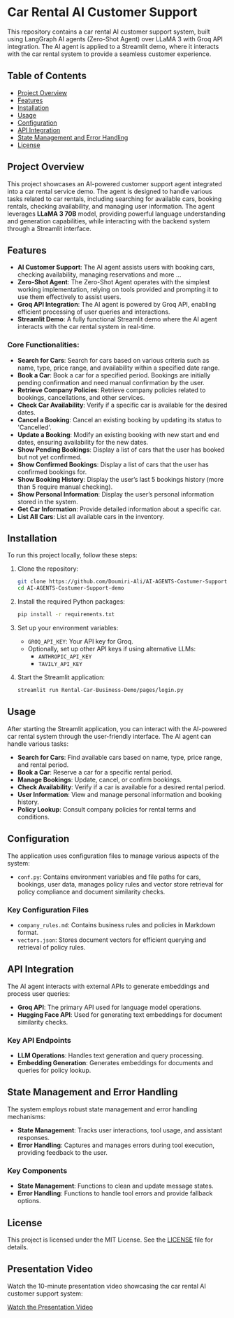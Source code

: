 # Car Rental AI Customer Support

This repository contains a car rental AI customer support system, built using LangGraph AI agents (Zero-Shot Agent) over LLaMA 3 with Groq API integration. The AI agent is applied to a Streamlit demo, where it interacts with the car rental system to provide a seamless customer experience.

## Table of Contents
- [Project Overview](#project-overview)
- [Features](#features)
- [Installation](#installation)
- [Usage](#usage)
- [Configuration](#configuration)
- [API Integration](#api-integration)
- [State Management and Error Handling](#state-management-and-error-handling)
- [License](#license)

## Project Overview

This project showcases an AI-powered customer support agent integrated into a car rental service demo. The agent is designed to handle various tasks related to car rentals, including searching for available cars, booking rentals, checking availability, and managing user information. The agent leverages **LLaMA 3 70B** model, providing powerful language understanding and generation capabilities, while interacting with the backend system through a Streamlit interface.

## Features

- **AI Customer Support**: The AI agent assists users with booking cars, checking availability, managing reservations and more ...
- **Zero-Shot Agent**: The Zero-Shot Agent operates with the simplest working implementation, relying on tools provided and prompting it to use them effectively to assist users. 
- **Groq API Integration**: The AI agent is powered by Groq API, enabling efficient processing of user queries and interactions.
- **Streamlit Demo**: A fully functional Streamlit demo where the AI agent interacts with the car rental system in real-time.

### Core Functionalities:

- **Search for Cars**: Search for cars based on various criteria such as name, type, price range, and availability within a specified date range.
- **Book a Car**: Book a car for a specified period. Bookings are initially pending confirmation and need manual confirmation by the user.
- **Retrieve Company Policies**: Retrieve company policies related to bookings, cancellations, and other services.
- **Check Car Availability**: Verify if a specific car is available for the desired dates.
- **Cancel a Booking**: Cancel an existing booking by updating its status to 'Cancelled'.
- **Update a Booking**: Modify an existing booking with new start and end dates, ensuring availability for the new dates.
- **Show Pending Bookings**: Display a list of cars that the user has booked but not yet confirmed.
- **Show Confirmed Bookings**: Display a list of cars that the user has confirmed bookings for.
- **Show Booking History**: Display the user’s last 5 bookings history (more than 5 require manual checking).
- **Show Personal Information**: Display the user’s personal information stored in the system.
- **Get Car Information**: Provide detailed information about a specific car.
- **List All Cars**: List all available cars in the inventory.

## Installation

To run this project locally, follow these steps:

1. Clone the repository:

    ```bash
    git clone https://github.com/Doumiri-Ali/AI-AGENTS-Costumer-Support-demo.git
    cd AI-AGENTS-Costumer-Support-demo
    ```

2. Install the required Python packages:

    ```bash
    pip install -r requirements.txt
    ```

3. Set up your environment variables:
   - `GROQ_API_KEY`: Your API key for Groq.
   - Optionally, set up other API keys if using alternative LLMs:
     - `ANTHROPIC_API_KEY`
     - `TAVILY_API_KEY`

4. Start the Streamlit application:

    ```bash
    streamlit run Rental-Car-Business-Demo/pages/login.py
    ```

## Usage

After starting the Streamlit application, you can interact with the AI-powered car rental system through the user-friendly interface. The AI agent can handle various tasks:

- **Search for Cars**: Find available cars based on name, type, price range, and rental period.
- **Book a Car**: Reserve a car for a specific rental period.
- **Manage Bookings**: Update, cancel, or confirm bookings.
- **Check Availability**: Verify if a car is available for a desired rental period.
- **User Information**: View and manage personal information and booking history.
- **Policy Lookup**: Consult company policies for rental terms and conditions.

## Configuration

The application uses configuration files to manage various aspects of the system:

- `conf.py`: Contains environment variables and file paths for cars, bookings, user data, manages policy rules and vector store retrieval for policy compliance and document similarity checks.

### Key Configuration Files
- `company_rules.md`: Contains business rules and policies in Markdown format.
- `vectors.json`: Stores document vectors for efficient querying and retrieval of policy rules.

## API Integration

The AI agent interacts with external APIs to generate embeddings and process user queries:

- **Groq API**: The primary API used for language model operations.
- **Hugging Face API**: Used for generating text embeddings for document similarity checks.

### Key API Endpoints
- **LLM Operations**: Handles text generation and query processing.
- **Embedding Generation**: Generates embeddings for documents and queries for policy lookup.

## State Management and Error Handling

The system employs robust state management and error handling mechanisms:

- **State Management**: Tracks user interactions, tool usage, and assistant responses.
- **Error Handling**: Captures and manages errors during tool execution, providing feedback to the user.

### Key Components
- **State Management**: Functions to clean and update message states.
- **Error Handling**: Functions to handle tool errors and provide fallback options.

## License

This project is licensed under the MIT License. See the [LICENSE](LICENSE) file for details.

## Presentation Video

Watch the 10-minute presentation video showcasing the car rental AI customer support system:

[Watch the Presentation Video](https://drive.google.com/file/d/1P8LLI2Q6xPwy7oYWgX2q9kElnZkvzTWB/view?usp=sharing)


